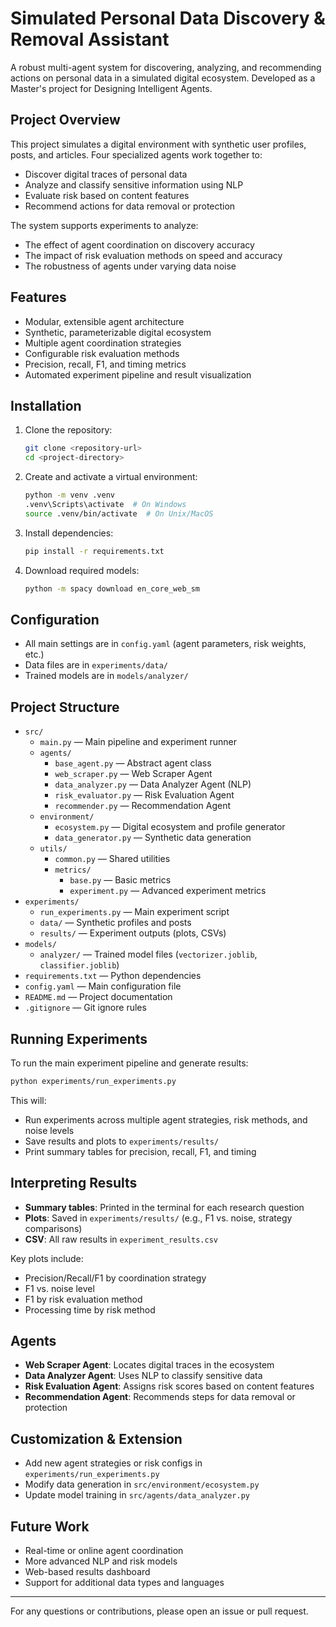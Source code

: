 # Simulated Personal Data Discovery & Removal Assistant

A robust multi-agent system for discovering, analyzing, and recommending actions on personal data in a simulated digital ecosystem. Developed as a Master's project for Designing Intelligent Agents.

## Project Overview

This project simulates a digital environment with synthetic user profiles, posts, and articles. Four specialized agents work together to:
- Discover digital traces of personal data
- Analyze and classify sensitive information using NLP
- Evaluate risk based on content features
- Recommend actions for data removal or protection

The system supports experiments to analyze:
- The effect of agent coordination on discovery accuracy
- The impact of risk evaluation methods on speed and accuracy
- The robustness of agents under varying data noise

## Features

- Modular, extensible agent architecture
- Synthetic, parameterizable digital ecosystem
- Multiple agent coordination strategies
- Configurable risk evaluation methods
- Precision, recall, F1, and timing metrics
- Automated experiment pipeline and result visualization

## Installation

1. Clone the repository:
   ```bash
   git clone <repository-url>
   cd <project-directory>
   ```
2. Create and activate a virtual environment:
   ```bash
   python -m venv .venv
   .venv\Scripts\activate  # On Windows
   source .venv/bin/activate  # On Unix/MacOS
   ```
3. Install dependencies:
   ```bash
   pip install -r requirements.txt
   ```
4. Download required models:
   ```bash
   python -m spacy download en_core_web_sm
   ```

## Configuration

- All main settings are in `config.yaml` (agent parameters, risk weights, etc.)
- Data files are in `experiments/data/`
- Trained models are in `models/analyzer/`

## Project Structure

- `src/`
  - `main.py` — Main pipeline and experiment runner
  - `agents/`
    - `base_agent.py` — Abstract agent class
    - `web_scraper.py` — Web Scraper Agent
    - `data_analyzer.py` — Data Analyzer Agent (NLP)
    - `risk_evaluator.py` — Risk Evaluation Agent
    - `recommender.py` — Recommendation Agent
  - `environment/`
    - `ecosystem.py` — Digital ecosystem and profile generator
    - `data_generator.py` — Synthetic data generation
  - `utils/`
    - `common.py` — Shared utilities
    - `metrics/`
      - `base.py` — Basic metrics
      - `experiment.py` — Advanced experiment metrics
- `experiments/`
  - `run_experiments.py` — Main experiment script
  - `data/` — Synthetic profiles and posts
  - `results/` — Experiment outputs (plots, CSVs)
- `models/`
  - `analyzer/` — Trained model files (`vectorizer.joblib`, `classifier.joblib`)
- `requirements.txt` — Python dependencies
- `config.yaml` — Main configuration file
- `README.md` — Project documentation
- `.gitignore` — Git ignore rules

## Running Experiments

To run the main experiment pipeline and generate results:
```bash
python experiments/run_experiments.py
```
This will:
- Run experiments across multiple agent strategies, risk methods, and noise levels
- Save results and plots to `experiments/results/`
- Print summary tables for precision, recall, F1, and timing

## Interpreting Results

- **Summary tables**: Printed in the terminal for each research question
- **Plots**: Saved in `experiments/results/` (e.g., F1 vs. noise, strategy comparisons)
- **CSV**: All raw results in `experiment_results.csv`

Key plots include:
- Precision/Recall/F1 by coordination strategy
- F1 vs. noise level
- F1 by risk evaluation method
- Processing time by risk method

## Agents

- **Web Scraper Agent**: Locates digital traces in the ecosystem
- **Data Analyzer Agent**: Uses NLP to classify sensitive data
- **Risk Evaluation Agent**: Assigns risk scores based on content features
- **Recommendation Agent**: Recommends steps for data removal or protection

## Customization & Extension

- Add new agent strategies or risk configs in `experiments/run_experiments.py`
- Modify data generation in `src/environment/ecosystem.py`
- Update model training in `src/agents/data_analyzer.py`

## Future Work

- Real-time or online agent coordination
- More advanced NLP and risk models
- Web-based results dashboard
- Support for additional data types and languages

---

For any questions or contributions, please open an issue or pull request.